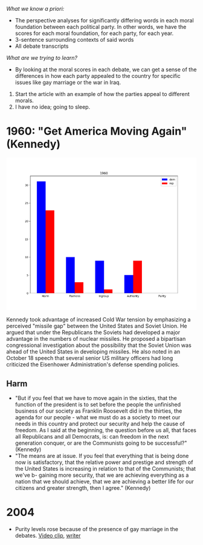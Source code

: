 _What we know a priori:_ 
- The perspective analyses for significantly differing words in each moral foundation between each political party. In other words, we have the scores for each moral foundation, for each party, for each year.
- 3-sentence surrounding contexts of said words
- All debate transcripts

_What are we trying to learn?_
- By looking at the moral scores in each debate, we can get a sense of the differences in how each party appealed to the country for specific issues like gay marriage or the war in Iraq.

1. Start the article with an example of how the parties appeal to different morals.
2. I have no idea; going to sleep.

# 1960: "Get America Moving Again" (Kennedy)

<img src="./img/1960.png"/>

Kennedy took advantage of increased Cold War tension by emphasizing a perceived "missile gap" between the United States and Soviet Union. He argued that under the Republicans the Soviets had developed a major advantage in the numbers of nuclear missiles. He proposed a bipartisan congressional investigation about the possibility that the Soviet Union was ahead of the United States in developing missiles. He also noted in an October 18 speech that several senior US military officers had long criticized the Eisenhower Administration's defense spending policies.

## Harm

- "But if you feel that we have to move again in the sixties, that the function of the president is to set before the people the unfinished business of our society as Franklin Roosevelt did in the thirties, the agenda for our people - what we must do as a society to meet our needs in this country and protect our security and help the cause of freedom. As I said at the beginning, the question before us all, that faces all Republicans and all Democrats, is: can freedom in the next generation conquer, or are the Communists going to be successful?" (Kennedy)
- "The means are at issue. If you feel that everything that is being done now is satisfactory, that the relative power and prestige and strength of the United States is increasing in relation to that of the Communists; that we've b- gaining more security, that we are achieving everything as a nation that we should achieve, that we are achieving a better life for our citizens and greater strength, then I agree." (Kennedy)

# 2004

- Purity levels rose because of the presence of gay marriage in the debates. [Video clip](https://youtu.be/sy2bHZsCD1g?t=23m3s), [writer](https://docs.google.com/spreadsheets/d/1eWHOCrEhcuOHghSRurFiinCFjGGX0aMrCzWD7CDdpFU/edit#gid=1730715372)
